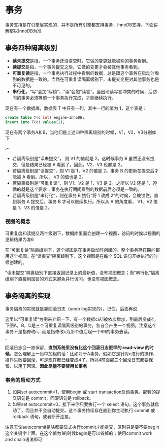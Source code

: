 # 事务

事务支持是在引擎层实现的，并不是所有引擎都支持事务，InnoDB支持，下面讲解都以InnoDB为准

## 事务四种隔离级别

+ **读未提交**是指，一个事务还没提交时，它做的变更就能被别的事务看到。
+ **读提交**是指，一个事务提交之后，它做的变更才会被其他事务看到。
+ **可重复读**是指，一个事务执行过程中看到的数据，总是跟这个事务在启动时看到的数据是一致的。当然在可重复读隔离级别下，未提交变更对其他事务也是不可见的。
+ **串行化**，“写”会加“写锁”，“读”会加“读锁”。当出现读写锁冲突的时候，后访问的事务必须等前一个事务执行完成，才能继续执行。

现在有一个数据库，数据表 T 中只有一列，其中一行的值为 1，这个表是：

```sql
create table T(c int) engine=InnoDB;
insert into T(c) values(1);
```

现在有两个事务A和B，当他们是上述四种隔离级别的时候，V1，V2，V3分别如下

<img src="https://static001.geekbang.org/resource/image/7d/f8/7dea45932a6b722eb069d2264d0066f8.png"  style="zoom:30%"  />~

+ 若隔离级别是“读未提交”， 则 V1 的值就是 2。这时候事务 B 虽然还没有提交，但是结果已经被 A 看到了。因此，V2、V3 也都是 2。
+ 若隔离级别是“读提交”，则 V1 是 1，V2 的值是 2。事务 B 的更新在提交后才能被 A 看到。所以， V3 的值也是 2。
+ 若隔离级别是“可重复读”，则 V1、V2 是 1，V3 是 2。之所以 V2 还是 1，遵循的就是这个要求：事务在执行期间看到的数据前后必须是一致的。
+ 若隔离级别是“串行化”，则在事务 B 执行“将 1 改成 2”的时候，会被锁住。直到事务 A 提交后，事务 B 才可以继续执行。所以从 A 的角度看， V1、V2 值是 1，V3 的值是 2。

### 视图的概念

可重复度和读提交两个级别下，数据库里面会创建一个视图，访问的时候以视图的逻辑结果为准6

在“可重复读”隔离级别下，这个视图是在事务启动时创建的，整个事务存在期间都用这个视图。在“读提交”隔离级别下，这个视图是在每个 SQL 语句开始执行的时候创建的。

“读未提交”隔离级别下直接返回记录上的最新值，没有视图概念；而“串行化”隔离级别下直接用加锁的方式来避免并行访问，也没有视图概念。



## 事务隔离的实现

事务隔离的实现就是靠回滚日志（undo log实现的），记住，后面再说

这里以“可重复读”为例来介绍一下，有一个数据c从1被依次增加，到最后变成4，下图A，B，C是三个可重复读隔离级别的事务，各自会产生一个视图，注意这个事务不是指修改c，而是指修改c为那个值后起一个RR的事务去读。

<img src="https://static001.geekbang.org/resource/image/d9/ee/d9c313809e5ac148fc39feff532f0fee.png"  style="zoom:30%"  />

回滚日志会一直保留，**直到系统里没有比这个回滚日志更早的 read-view 的时候**。怎么理解上一段中加粗的话：比如对于A事务，假如它是针对c进行的操作，操作失败要回滚，可是现在都已经变成4了，所以4前面那三个回滚日志都要保留，以用于回滚。**因此尽量不要使用长事务**

### 事务的启动方式

1. 如果set autocommit=1，使用begin 或 start transaction启动事务。配套的提交语句是 commit，回滚语句是 rollback。
2. 如果set autocommit=0，接下来你只要执行一个 select 语句，这个事务就启动了，而且并不会自动提交。这个事务持续存在直到你主动执行 commit 或 rollback 语句，或者断开连接。

注意无论autocommit是啥都要显式执行commit才能提交，区别只是要不要begin这个关键字上面。在这个值为1的时候begin是可以省掉的：使用commit work and chain语法即可

